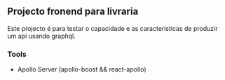 ## Projecto fronend para livraria

Este projecto é para testar o capacidade e as caracteristicas de produzir um api usando graphql.

### Tools

- Apollo Server (apollo-boost && react-apollo)

